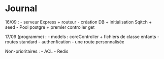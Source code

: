 # Journal

16/09 :
    - serveur Express + routeur
    - création DB + initialisation Sqitch + seed
    - Pool postgre + premier controller get

17/09 (programme) :
    - models : coreController + fichiers de classe enfants
    - routes standard
    - authenfication
    - une route personnalisée


Non-prioritaires :
    - ACL
    - Redis
